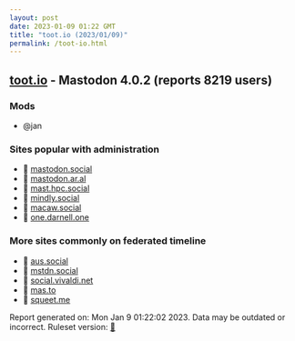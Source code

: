 ```yaml
---
layout: post
date: 2023-01-09 01:22 GMT
title: "toot.io (2023/01/09)"
permalink: /toot-io.html
---
```



## [toot.io](https://toot.io) - Mastodon 4.0.2 (reports 8219 users)

### Mods
 * @jan

### Sites popular with administration

* 🐘 [mastodon.social](/mastodon-social.html)
* 🐘 [mastodon.ar.al](/mastodon-ar-al.html)
* 🐘 [mast.hpc.social](/mast-hpc-social.html)
* 🐘 [mindly.social](/mindly-social.html)
* 🐘 [macaw.social](/macaw-social.html)
* 🐘 [one.darnell.one](/one-darnell-one.html)

### More sites commonly on federated timeline

* 🐘 [aus.social](/aus-social.html)
* 🐘 [mstdn.social](/mstdn-social.html)
* 🐘 [social.vivaldi.net](/social-vivaldi-net.html)
* 🐘 [mas.to](/mas-to.html)
* 🐘 [squeet.me](/squeet-me.html)

Report generated on: Mon Jan  9 01:22:02 2023. Data may be outdated or incorrect.
Ruleset version: [🏀](/version-basketball)
